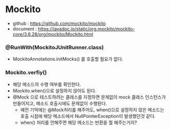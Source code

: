 # Mockito

* github : https://github.com/mockito/mockito
* document : https://javadoc.io/static/org.mockito/mockito-core/3.6.28/org/mockito/Mockito.html

### @RunWith(MockitoJUnitRunner.class)
- MockitoAnnotations.initMocks() 를 호출할 필요가 없다.

### Mockito.verfiy()
* 해당 메소드의 수행 여부를 확인한다.
* Mockito.when()으로 설정하지 않아도 된다.
* @Mock 으로 테스트하려는 클래스를 지정하면 문제없이 mock 클래스 인스턴스가 만들어지고, 메소드 호출시에도 문제없이 수행된다.
	* 예전 기억에는 @Mock처리를 해주어도, when()으로 설정하지 않은 메소드는 호출 시점에 해당 메소드에서 NullPointerException이 발생했던것 같다.
	* when() 처리를 안해주면 해당 메소드는 반환을 뭘 해주는거지?
<!--stackedit_data:
eyJoaXN0b3J5IjpbLTE4NDU5MzgxNTddfQ==
-->